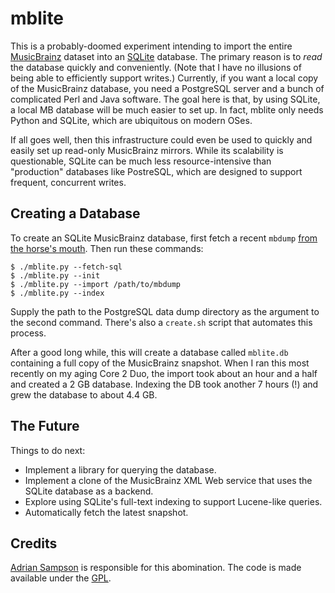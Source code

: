 mblite
======

This is a probably-doomed experiment intending to import the entire
[MusicBrainz][mb] dataset into an [SQLite][sqlite] database. The primary reason
is to *read* the database quickly and conveniently. (Note that I have no
illusions of being able to efficiently support writes.) Currently, if you want
a local copy of the MusicBrainz database, you need a PostgreSQL server and a
bunch of complicated Perl and Java software. The goal here is that, by using
SQLite, a local MB database will be much easier to set up. In fact, mblite only
needs Python and SQLite, which are ubiquitous on modern OSes.

If all goes well, then this infrastructure could even be used to quickly and
easily set up read-only MusicBrainz mirrors. While its scalability is
questionable, SQLite can be much less
resource-intensive than "production" databases like PostreSQL, which are
designed to support frequent, concurrent writes.

[mb]: http://musicbrainz.org/
[sqlite]: http://sqlite.org/

Creating a Database
-------------------

To create an SQLite MusicBrainz database, first fetch a recent `mbdump` [from
the horse's mouth][mbdownload]. Then run these commands:

    $ ./mblite.py --fetch-sql
    $ ./mblite.py --init
    $ ./mblite.py --import /path/to/mbdump
    $ ./mblite.py --index

Supply the path to the PostgreSQL data dump directory as the argument to the
second command. There's also a `create.sh` script that automates this process.

After a good long while, this will create a database called `mblite.db`
containing a full copy of the MusicBrainz snapshot. When I ran this most
recently on my aging Core 2 Duo, the import took about an hour and a half
and created a 2 GB database. Indexing the DB took another 7 hours (!) and
grew the database to about 4.4 GB.

[mbdownload]: http://wiki.musicbrainz.org/Database_Download

The Future
----------

Things to do next:

  * Implement a library for querying the database.
  * Implement a clone of the MusicBrainz XML Web service that uses the SQLite
    database as a backend.
  * Explore using SQLite's full-text indexing to support Lucene-like queries.
  * Automatically fetch the latest snapshot.

Credits
-------

[Adrian Sampson][adrian] is responsible for this abomination. The code is
made available under the [GPL][gpl].

[adrian]: mailto:adrian@radbox.org
[gpl]: http://www.gnu.org/licenses/gpl.html
